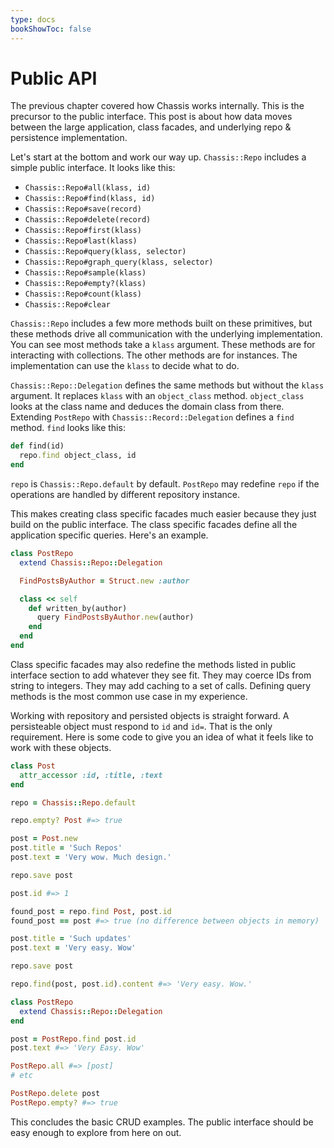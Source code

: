 ```yaml
---
type: docs
bookShowToc: false
---
```


# Public API

The previous chapter covered how Chassis works internally. This is the
precursor to the public interface. This post is about how data moves
between the large application, class facades, and underlying repo &
persistence implementation.

Let's start at the bottom and work our way up. `Chassis::Repo`
includes a simple public interface. It looks like this:

* `Chassis::Repo#all(klass, id)`
* `Chassis::Repo#find(klass, id)`
* `Chassis::Repo#save(record)`
* `Chassis::Repo#delete(record)`
* `Chassis::Repo#first(klass)`
* `Chassis::Repo#last(klass)`
* `Chassis::Repo#query(klass, selector)`
* `Chassis::Repo#graph_query(klass, selector)`
* `Chassis::Repo#sample(klass)`
* `Chassis::Repo#empty?(klass)`
* `Chassis::Repo#count(klass)`
* `Chassis::Repo#clear`

`Chassis::Repo` includes a few more methods built on these primitives,
but these methods drive all communication with the underlying
implementation. You can see most methods take a `klass` argument.
These methods are for interacting with collections. The other methods
are for instances. The implementation can use the `klass` to decide
what to do.

`Chassis::Repo::Delegation` defines the same methods but without the
`klass` argument. It replaces `klass` with an `object_class` method.
`object_class` looks at the class name and deduces the domain class
from there. Extending `PostRepo` with `Chassis::Record::Delegation`
defines a `find` method. `find` looks like this:

```ruby
def find(id)
  repo.find object_class, id
end
```

`repo` is `Chassis::Repo.default` by default. `PostRepo` may redefine
`repo` if the operations are handled by different repository instance.

This makes creating class specific facades much easier because they
just build on the public interface. The class specific facades define
all the application specific queries. Here's an example.

```ruby
class PostRepo
  extend Chassis::Repo::Delegation

  FindPostsByAuthor = Struct.new :author

  class << self
    def written_by(author)
      query FindPostsByAuthor.new(author)
    end
  end
end
```

Class specific facades may also redefine the methods listed in public
interface section to add whatever they see fit. They may coerce IDs
from string to integers. They may add caching to a set of calls.
Defining query methods is the most common use case in my experience.

Working with repository and persisted objects is straight forward. A
persisteable object must respond to `id` and `id=`. That is the only
requirement. Here is some code to give you an idea of what it feels
like to work with these objects.

```ruby
class Post
  attr_accessor :id, :title, :text
end

repo = Chassis::Repo.default

repo.empty? Post #=> true

post = Post.new
post.title = 'Such Repos'
post.text = 'Very wow. Much design.'

repo.save post

post.id #=> 1

found_post = repo.find Post, post.id
found_post == post #=> true (no difference between objects in memory)

post.title = 'Such updates'
post.text = 'Very easy. Wow'

repo.save post

repo.find(post, post.id).content #=> 'Very easy. Wow.'

class PostRepo
  extend Chassis::Repo::Delegation
end

post = PostRepo.find post.id
post.text #=> 'Very Easy. Wow'

PostRepo.all #=> [post]
# etc

PostRepo.delete post
PostRepo.empty? #=> true
```

This concludes the basic CRUD examples. The public interface should be
easy enough to explore from here on out.
